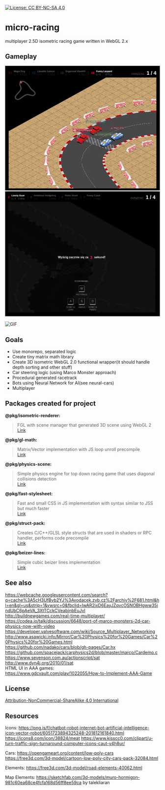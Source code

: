 [![License: CC BY-NC-SA 4.0](https://licensebuttons.net/l/by-nc-sa/4.0/80x15.png)](https://creativecommons.org/licenses/by-nc-sa/4.0/)

# micro-racing
multiplayer 2.5D isometric racing game written in WebGL 2.x

## Gameplay
![Screen](/doc/screens/screen.png) <br />
![Screen 2](/doc/screens/screen-2.png) <br />

![GIF](/doc/screens/gameplay.gif)

## Goals
- Use monorepo, separated logic
- Create tiny matrix math library
- Create 3D isometric WebGL 2.0 functional wrapper(it should handle depth sorting and other stuff)
- Car steering logic (using Marco Monster approach)
- Procedural generated racetrack
- Bots using Neural Network for AI(see neural-cars)
- Multiplayer

## Packages created for project
**@pkg/isometric-renderer:**
> FGL with scene manager that generated 3D scene using WebGL 2<br />
[Link](https://github.com/Mati365/kart-racing/tree/master/src/packages/isometric-renderer)

**@pkg/gl-math:**
> Matrix/Vector implementation with JS loop unroll precompile<br />
[Link](https://github.com/Mati365/kart-racing/tree/master/src/packages/gl-math)

**@pkg/physics-scene:**
> Simple physics engine for top down racing game that uses diagonal collisions detection<br />
[Link](https://github.com/Mati365/kart-racing/tree/master/src/packages/physics-scene)

**@pkg/fast-stylesheet:**
> Fast and small CSS in JS implementation with syntax similar to JSS but much faster<br />
[Link](https://github.com/Mati365/kart-racing/tree/master/src/packages/fast-stylesheet)

**@pkg/struct-pack:**
> Creates C/C++/GLSL style structs that are used in shaders or RPC handler, performs code precompile<br />
[Link](https://github.com/Mati365/kart-racing/tree/master/src/packages/struct-pack)

**@pkg/beizer-lines:**
> Simple cubic beizer lines implementation<br />
[Link](https://github.com/Mati365/kart-racing/tree/master/src/packages/beizer-lines)

## See also
https://webcache.googleusercontent.com/search?q=cache%3A5cH3UfBvb2YJ%3Avodacek.zvb.cz%2Farchiv%2F681.html&hl=en&gl=us&strip=1&vwsrc=0&fbclid=IwAR2jxD6EayJZqvcOSNOBHgww35indUbC6pAeVA_3XtTCckCVeabjnbEuJvI <br />
http://buildnewgames.com/real-time-multiplayer/<br/>
https://codea.io/talk/discussion/6648/port-of-marco-monsters-2d-car-physics-now-with-video <br/>
https://developer.valvesoftware.com/wiki/Source_Multiplayer_Networking <br/>
http://www.asawicki.info/Mirror/Car%20Physics%20for%20Games/Car%20Physics%20for%20Games.html <br/>
https://github.com/nadako/cars/blob/gh-pages/Car.hx <br/>
https://github.com/spacejack/carphysics2d/blob/master/marco/Cardemo.c<br/>
https://www.sevenson.com.au/actionscript/sat<br/>
http://www.dyn4j.org/2010/01/sat<br/>
HTML UI in AAA games:<br/>
https://www.gdcvault.com/play/1022055/How-to-Implement-AAA-Game

## License
[Attribution-NonCommercial-ShareAlike 4.0 International](https://github.com/Mati365/kart-racing/blob/master/LICENSE.md)

## Resources
Icons:
https://png.is/f/chatbot-robot-internet-bot-artificial-intelligence-icon-vector-robot/6051723894325248-201812161840.html
https://icons8.com/icon/38824/meat
https://www.kisscc0.com/clipart/u-turn-traffic-sign-turnaround-computer-icons-caut-y4h8ur/

Cars:
https://opengameart.org/content/low-poly-cars
https://free3d.com/3d-model/cartoon-low-poly-city-cars-pack-32084.html

Elements:
https://free3d.com/3d-model/road-elements-40062.html

Map Elements:
https://sketchfab.com/3d-models/muro-hormigon-981c60ea68ce4fcfa168d56ff8ee59ca by talekliaran
